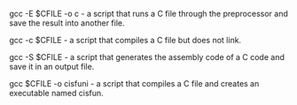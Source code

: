 gcc -E $CFILE -o c -  a script that runs a C file through the preprocessor and save the result into another file.

gcc -c $CFILE -  a script that compiles a C file but does not link.

gcc -S $CFILE - a script that generates the assembly code of a C code and save it in an output file.

gcc $CFILE -o cisfuni - a script that compiles a C file and creates an executable named cisfun.


